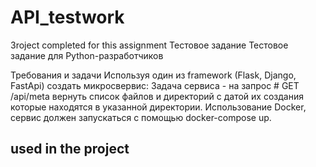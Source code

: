 # API_testwork
Зroject completed for this assignment
Тестовое задание
Тестовое задание для Python-разработчиков

Требования и задачи
Используя один из framework (Flask, Django, FastApi) создать микросвервис:
Задача сервиса - на запрос  # GET /api/meta 
вернуть список файлов и директорий с датой их создания которые находятся в указанной директории.
Использование Docker, сервис должен запускаться с помощью docker-compose up.

## used in the project 
